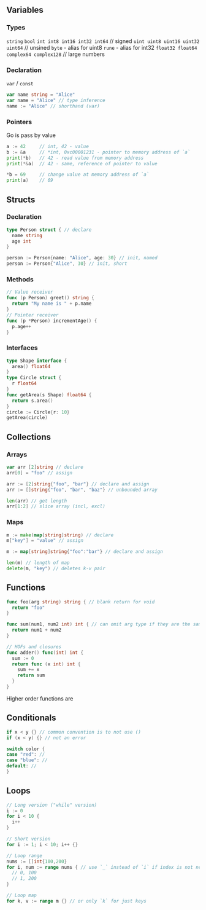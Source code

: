 ## Variables

### Types
`string`
`bool`
`int int8 int16 int32 int64` // signed
`uint uint8 uint16 uint32 uint64` // unsined
`byte` - alias for uint8
`rune` - alias for int32
`float32 float64`
`complex64 complex128` // large numbers

### Declaration
`var` / `const`
```go
var name string = "Alice"
var name = "Alice" // type inference
name := "Alice" // shorthand (var)
```

### Pointers
Go is pass by value

```go
a := 42     // int, 42 - value
b := &a     // *int, 0xc00001231 - pointer to memory address of `a`
print(*b)   // 42 - read value from memory address
print(*&a)  // 42 - same, reference of pointer to value

*b = 69     // change value at memory address of `a`
print(a)    // 69
```

## Structs

### Declaration
```go
type Person struct { // declare
  name string
  age int
}

person := Person{name: "Alice", age: 30} // init, named
person := Person{"Alice", 30} // init, short
```

### Methods
```go
// Value receiver
func (p Person) greet() string {
  return "My name is " + p.name
}
// Pointer receiver
func (p *Person) incrementAge() {
  p.age++
}
```

### Interfaces
```go
type Shape interface {
  area() float64
}
type Circle struct {
  r float64
}
func getArea(s Shape) float64 {
  return s.area()
}
circle := Circle{r: 10}
getArea(circle)
```

## Collections

### Arrays
```go
var arr [2]string // declare
arr[0] = "foo" // assign

arr := [2]string{"foo", "bar"} // declare and assign
arr := []string{"foo", "bar", "baz"} // unbounded array

len(arr) // get length
arr[1:2] // slice array (incl, excl)
```

### Maps
```go
m := make(map[string]string) // declare
m["key"] = "value" // assign

m := map[string]string{"foo":"bar"} // declare and assign

len(m) // length of map
delete(m, "key") // deletes k-v pair
```

## Functions
```go
func foo(arg string) string { // blank return for void
  return "foo"
}

func sum(num1, num2 int) int { // can omit arg type if they are the same
  return num1 + num2
}

// HOFs and closures
func adder() func(int) int {
  sum := 0
  return func (x int) int {
    sum += x
    return sum
  }
}
```

Higher order functions are

## Conditionals
```go
if x < y {} // common convention is to not use ()
if (x < y) {} // not an error

switch color {
case "red": //
case "blue": //
default: //
}
```

## Loops
```go
// Long version ("while" version)
i := 0
for i < 10 {
  i++
}

// Short version
for i := 1; i < 10; i++ {}

// Loop range
nums := []int{100,200}
for i, num := range nums { // use `_` instead of `i` if index is not needed
  // 0, 100
  // 1, 200
}

// Loop map
for k, v := range m {} // or only `k` for just keys
```
